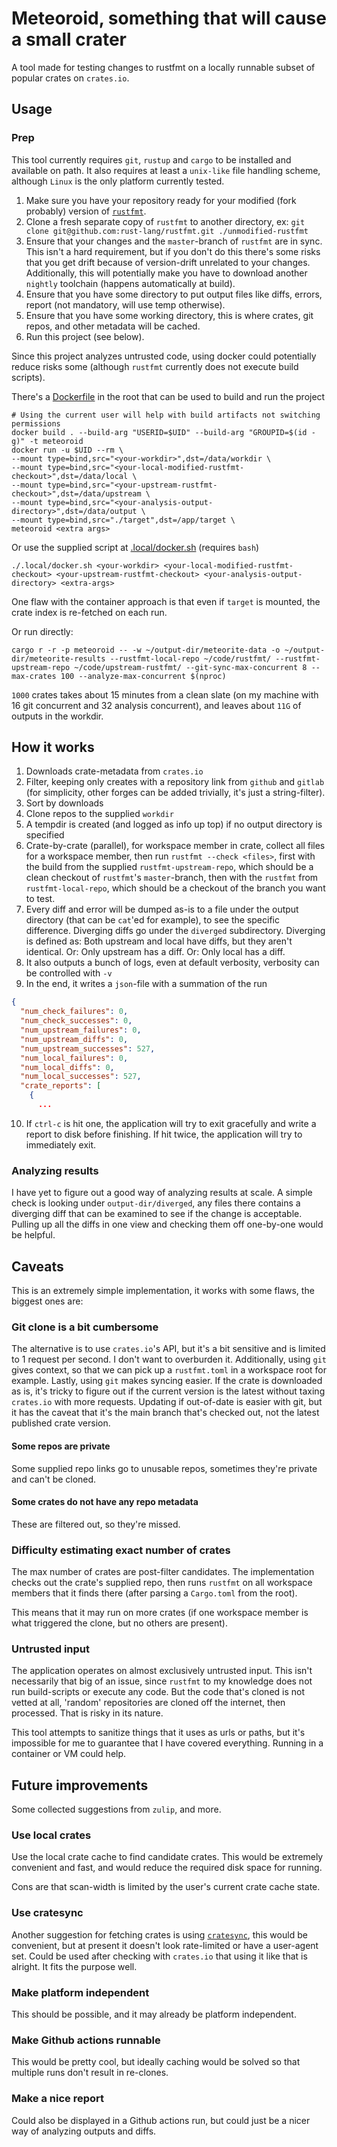 # Meteoroid, something that will cause a small crater

A tool made for testing changes to rustfmt on a locally runnable subset of popular crates on 
`crates.io`.

## Usage

### Prep

This tool currently requires `git`, `rustup` and `cargo` to be installed and 
available on path. It also requires at least a `unix-like` file handling scheme, 
although `Linux` is the only platform currently tested.

1. Make sure you have your repository ready for your modified (fork probably) version
of [`rustfmt`](https://github.com/rust-lang/rustfmt.git).
2. Clone a fresh separate copy of `rustfmt` to another directory, ex: `git clone git@github.com:rust-lang/rustfmt.git ./unmodified-rustfmt`
3. Ensure that your changes and the `master`-branch of `rustfmt` are in sync. This isn't a hard requirement, but
if you don't do this there's some risks that you get drift because of version-drift unrelated to your changes.
Additionally, this will potentially make you have to download another `nightly` toolchain (happens automatically at build).
4. Ensure that you have some directory to put output files like diffs, errors, report (not mandatory, will use temp otherwise).
5. Ensure that you have some working directory, this is where crates, git repos, and other metadata will be cached.
6. Run this project (see below).

Since this project analyzes untrusted code, using docker could potentially reduce risks some (although `rustfmt` 
currently does not execute build scripts).

There's a [Dockerfile](./Dockerfile) in the root that can be used to build and run the project

```shell
# Using the current user will help with build artifacts not switching permissions
docker build . --build-arg "USERID=$UID" --build-arg "GROUPID=$(id -g)" -t meteoroid
docker run -u $UID --rm \
--mount type=bind,src="<your-workdir>",dst=/data/workdir \
--mount type=bind,src="<your-local-modified-rustfmt-checkout>",dst=/data/local \
--mount type=bind,src="<your-upstream-rustfmt-checkout>",dst=/data/upstream \
--mount type=bind,src="<your-analysis-output-directory>",dst=/data/output \
--mount type=bind,src="./target",dst=/app/target \
meteoroid <extra args>
```

Or use the supplied script at [.local/docker.sh](./.local/docker.sh) (requires `bash`)

```shell
./.local/docker.sh <your-workdir> <your-local-modified-rustfmt-checkout> <your-upstream-rustfmt-checkout> <your-analysis-output-directory> <extra-args>
```

One flaw with the container approach is that even if `target` is mounted, the crate index is re-fetched on each run.

Or run directly:

```shell
cargo r -r -p meteoroid -- -w ~/output-dir/meteorite-data -o ~/output-dir/meteorite-results --rustfmt-local-repo ~/code/rustfmt/ --rustfmt-upstream-repo ~/code/upstream-rustfmt/ --git-sync-max-concurrent 8 --max-crates 100 --analyze-max-concurrent $(nproc)
```

`1000` crates takes about 15 minutes from a clean slate (on my machine with 16 git concurrent and 32 analysis concurrent), and leaves about `11G` of outputs in the workdir.

## How it works

1. Downloads crate-metadata from `crates.io`
2. Filter, keeping only creates with a repository link from `github` and `gitlab` (for simplicity, other forges can be added trivially, it's 
just a string-filter).
3. Sort by downloads
4. Clone repos to the supplied `workdir`
5. A tempdir is created (and logged as info up top) if no output directory is specified
6. Crate-by-crate (parallel), for workspace member in crate, collect all files for a workspace member, then run 
`rustfmt --check <files>`, first with the build from the supplied `rustfmt-upstream-repo`, which should be 
a clean checkout of `rustfmt`'s `master`-branch, then with the `rustfmt` from `rustfmt-local-repo`, which should be 
a checkout of the branch you want to test.
7. Every diff and error will be dumped as-is to a file under the output directory (that can be `cat`'ed for example), 
to see the specific difference. Diverging diffs go under the `diverged` subdirectory.
Diverging is defined as: Both upstream and local have diffs, but they aren't identical. Or: Only upstream has a diff.
Or: Only local has a diff.
8. It also outputs a bunch of logs, even at default verbosity, verbosity can be controlled with `-v`
9. In the end, it writes a `json`-file with a summation of the run
```json
{
  "num_check_failures": 0,
  "num_check_successes": 0,
  "num_upstream_failures": 0,
  "num_upstream_diffs": 0,
  "num_upstream_successes": 527,
  "num_local_failures": 0,
  "num_local_diffs": 0,
  "num_local_successes": 527,
  "crate_reports": [
    {
      ...
```
10. If `ctrl-c` is hit one, the application will try to exit gracefully and write a report to disk before finishing.
If hit twice, the application will try to immediately exit.

### Analyzing results

I have yet to figure out a good way of analyzing results at scale.
A simple check is looking under `output-dir/diverged`, any files there contains a diverging diff that can 
be examined to see if the change is acceptable. Pulling up all the diffs in one view and checking them off 
one-by-one would be helpful.

## Caveats

This is an extremely simple implementation, it works with some flaws, the biggest ones are:

### Git clone is a bit cumbersome

The alternative is to use `crates.io`'s API, but it's a bit sensitive and is limited to 1 request per second.
I don't want to overburden it. 
Additionally, using `git` gives context, so that we can pick up a `rustfmt.toml` in a workspace root for example.
Lastly, using `git` makes syncing easier. If the crate is downloaded as is, it's tricky to figure out if the current 
version is the latest without taxing `crates.io` with more requests. Updating if out-of-date is easier with git, 
but it has the caveat that it's the main branch that's checked out, not the latest published crate version.

#### Some repos are private

Some supplied repo links go to unusable repos, sometimes they're private and can't be cloned.

#### Some crates do not have any repo metadata

These are filtered out, so they're missed.

### Difficulty estimating exact number of crates

The max number of crates are post-filter candidates. The implementation checks out the crate's supplied repo, 
then runs `rustfmt` on all workspace members that it finds there (after parsing a `Cargo.toml` from the root). 

This means that it may run on more crates (if one workspace member is what triggered the clone, but no others are present).

### Untrusted input

The application operates on almost exclusively untrusted input. This isn't necessarily that big of an issue, 
since `rustfmt` to my knowledge does not run build-scripts or execute any code. But the code that's cloned is 
not vetted at all, 'random' repositories are cloned off the internet, then processed. That is risky in its nature.

This tool attempts to sanitize things that it uses as urls or paths, but it's impossible for me to guarantee that 
I have covered everything. Running in a container or VM could help.

## Future improvements

Some collected suggestions from `zulip`, and more.

### Use local crates

Use the local crate cache to find candidate crates. This would be extremely convenient and fast, 
and would reduce the required disk space for running.

Cons are that scan-width is limited by the user's current crate cache state.

### Use cratesync

Another suggestion for fetching crates is using [`cratesync`](https://github.com/m-ou-se/cratesync), 
this would be convenient, but at present it doesn't look rate-limited or have a user-agent set. 
Could be used after checking with `crates.io` that using it like that is alright. It fits the purpose well.

### Make platform independent

This should be possible, and it may already be platform independent.

### Make Github actions runnable

This would be pretty cool, but ideally caching would be solved so that multiple runs don't result in re-clones.

### Make a nice report

Could also be displayed in a Github actions run, but could just be a nicer way of analyzing outputs and diffs.